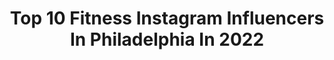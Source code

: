 ---
title: Top 10 Fitness Instagram Influencers In Philadelphia In 2022
description: >-
  Find top fitness Instagram influencers in Philadelphia in 2022. Most popular hashtags: #fitness #fitnessmotivation #philadelphia #love.
platform: Instagram
hits: 45
text_top: Identify the top-rated Instagram accounts on inBeat.
text_bottom: Our platform aggregates 45 Instagram influencers like this in Philadelphia, United States for you to collaborate.
profiles:
  - username: "ahmenah"
    fullname: >-
      Ahmenah Naché
    bio: >-
      📍Philadelphia PA • Fitness • Model • Actress For Bookings DM or Email
    location: "United States"
    followers: 6251
    engagement: 1737
    commentsToLikes: 0.048294
    id: ck0vxsq640j4i0i19xhpr7y7o
    verified: false
    hashtags: "#swipe, #polishxpetalsnaillounge, #blackownednailsalon, #imanibag"
  - username: "abbysteinour"
    fullname: >-
      abby
    bio: >-
      philly 🌈 she/her
    location: "United States"
    followers: 5512
    engagement: 942
    commentsToLikes: 0.008806
    id: ck0tywx7soew20i198ciz021f
    verified: false
    hashtags: "#style, #phillyblogger, #streetstyle, #lifestyle"
  - username: "doctor_reef"
    fullname: >-
      Dr Sharif Tabbah DPT, CSCS
    bio: >-
      😷Dr of Physical Therapy 🏈#train #rehab Regen #nfl athletes 📷 #photography & ✈️ #travel © Co-Founder @AthletixRehab 📸 Check my page @ReefsPhotography
    location: "United States"
    followers: 84425
    engagement: 227
    commentsToLikes: 0.020088
    id: ck5hfhdj8xhei0i11htbejkg9
    verified: false
    hashtags: "#homerehab, #noexcuses, #stayhome, #getbackinthegame"
  - username: "breadwinnerjrbwa"
    fullname: >-
      BreadWinnerJr
    bio: >-
      @officialbwa #Promoter #BWA @iamkevingates @ogboobieblack_bwa @flocka448 Only The Generals Gon Understand #BWAorNOTHING #BWA #AWARD #WINNER #JR
    location: "United States"
    followers: 35299
    engagement: 156
    commentsToLikes: 0.030959
    id: ck8tbfno2vgy30j782aoir6fp
    verified: false
    hashtags: "#khaza, #yeslord, #breadwinnertribe, #alhamdulillah"
  - username: "the2thattravel"
    fullname: >-
      CHARLIE+CHRISTINE | TRAVELERS
    bio: >-
      Photography × Fitness × #FulltimeTravel ♡ British boy & American girl who fell in love in Bali ♡ ⚐ #Philadelphia ⇣ TRAVEL GUIDES AND TIPS ⇣
    location: "United States"
    followers: 11122
    engagement: 1146
    commentsToLikes: 0.110627
    id: ck5zmudb4n8nr0i14uqae592m
    verified: false
    hashtags: "#vietnamnow, #hoian, #myvietnam, #travelgirlsgo"
  - username: "bbrooks_79"
    fullname: >-
      Brandon Brooks
    bio: >-
      3x pro bowl right guard of the Philadelphia Eagles. Miami University ‘11. ♦️φνπ, In a crazy world I just want to be an outlier
    location: "United States"
    followers: 72448
    engagement: 1008
    commentsToLikes: 0.020448
    id: ck5pydlq7vi6v0i11kjmq8hpy
    verified: true
    hashtags: "#gobirds, #work, #flyeaglesfly, #mma"
  - username: "moniled"
    fullname: >-
      
    bio: >-
      bulgaria born 🇧🇬 - usa raised 🇺🇸 📷 fitness | travel | lifestyle ⚖️ attorney 🌴 miami
    location: "United States"
    followers: 6034
    engagement: 763
    commentsToLikes: 0.041382
    id: ck9we50k4imi00j78scu2emxe
    verified: false
    hashtags: "#rottweilers, #mondaymotivation, #askingforafriend, #fit"
  - username: "xxgreenlighthousexx"
    fullname: >-
      Ian Jansen
    bio: >-
      DM for rates Philadelphia
    location: "United States"
    followers: 57285
    engagement: 611
    commentsToLikes: 0.009164
    id: ck8sxg6p6h9yg0j78voc2wsd7
    verified: false
    hashtags: "#babe, #fitness, #fitnessmotivation, #beauty"
  - username: "rodneylavoiejr"
    fullname: >-
      Rodney Lavoie Jr. “𝓢𝓾𝓻𝓿𝓲𝓿𝓸𝓻”
    bio: >-
      🗺 Philanthropist |🎙Speaker | Artist 🎶 💚 Mental Health | Coach 👥 | Fitness 💪🏼💪🏾 🌱Plant-Based | Activist | Truth Seeker👁 🏫 501(c)@thewarriorsofpurpose
    location: "United States"
    followers: 411593
    engagement: 634
    commentsToLikes: 0.039362
    id: ck6u2a8u3qmzb0j71yukdua4n
    verified: true
    hashtags: "#rodneylavoiejr, #fitnessmotivation, #selfcare, #hiphop"
  - username: "the_adam_joseph6"
    fullname: >-
      Adam Joseph
    bio: >-
      TV #Meteorologist, Partner🌈, Dad, Son, Gardner, Cook, Runner, Friend! Oh wait, I love to make people smile🌞. #Philadelphia #mylife #gay #parent #❤
    location: "United States"
    followers: 67562
    engagement: 619
    commentsToLikes: 0.048714
    id: ck0udep0ej0aa0i19rfgw74re
    verified: true
    hashtags: "#dad, #family, #love, #daughter"
---
